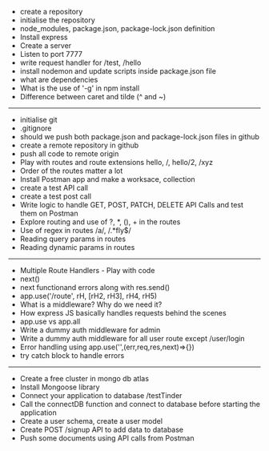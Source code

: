 - create a repository
- initialise the repository
- node_modules, package.json, package-lock.json definition
- Install express
- Create a server
- Listen to port 7777
- write request handler for /test, /hello
- install nodemon and update scripts inside package.json file
- what are dependencies
- What is the use of '-g' in npm install
- Difference between caret and tilde (^ and ~)
------
- initialise git
- .gitignore
- should we push both package.json and package-lock.json files in github
- create a remote repository in github
- push all code to remote origin
- Play with routes and route extensions hello, /, hello/2, /xyz
- Order of the routes matter a lot
- Install Postman app and make a worksace, collection
- create a test API call
- create a test post call
- Write logic to handle GET, POST, PATCH, DELETE API Calls and test them on Postman
- Explore routing and use of ?, *, (), + in the routes
- Use of regex in routes /a/, /.*fly$/
- Reading query params in routes
- Reading dynamic params in routes
-------
- Multiple Route Handlers - Play with code
- next()
- next functionand errors along with res.send()
- app.use('/route', rH, [rH2, rH3], rH4, rH5)
- What is a middleware? Why do we need it?
- How express JS basically handles requests behind the scenes
- app.use vs app.all
- Write a dummy auth middleware for admin
- Write a dummy auth middleware for all user route except /user/login
- Error handling using app.use('',(err,req,res,next)=>{})
- try catch block to handle errors
-------
- Create a free cluster in mongo db atlas
- Install Mongoose library
- Connect your application to database <connectionURL>/testTinder
- Call the connectDB function and connect to database before starting the application
- Create a user schema, create a user model
- Create POST /signup API to add data to database
- Push some documents using API calls from Postman